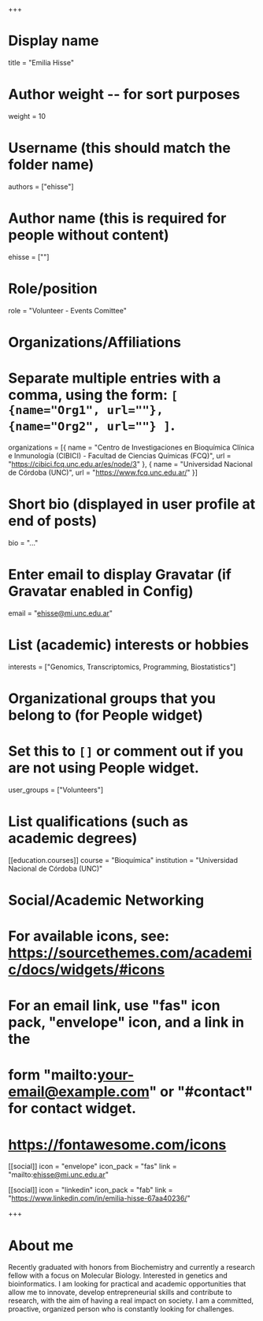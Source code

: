 +++
# Display name
title = "Emilia Hisse"

# Author weight -- for sort purposes
weight = 10

# Username (this should match the folder name)
authors = ["ehisse"]

# Author name (this is required for people without content)
ehisse = [""]

# Role/position
role = "Volunteer - Events Comittee"

# Organizations/Affiliations
#   Separate multiple entries with a comma, using the form: `[ {name="Org1", url=""}, {name="Org2", url=""} ]`.
organizations = [{ name = "Centro de Investigaciones en Bioquímica Clínica e Inmunología (CIBICI) - Facultad de Ciencias Químicas (FCQ)", url = "https://cibici.fcq.unc.edu.ar/es/node/3" }, { name = "Universidad Nacional de Córdoba (UNC)", url = "https://www.fcq.unc.edu.ar/" }]

# Short bio (displayed in user profile at end of posts)
bio = "..."

# Enter email to display Gravatar (if Gravatar enabled in Config)
email = "ehisse@mi.unc.edu.ar"

# List (academic) interests or hobbies
interests = ["Genomics, Transcriptomics, Programming, Biostatistics"]

# Organizational groups that you belong to (for People widget)
#   Set this to `[]` or comment out if you are not using People widget.
user_groups = ["Volunteers"]

# List qualifications (such as academic degrees)
[[education.courses]]
  course = "Bioquímica"
  institution = "Universidad Nacional de Córdoba (UNC)"

# Social/Academic Networking
# For available icons, see: https://sourcethemes.com/academic/docs/widgets/#icons
#   For an email link, use "fas" icon pack, "envelope" icon, and a link in the
#   form "mailto:your-email@example.com" or "#contact" for contact widget.
#   https://fontawesome.com/icons

[[social]]
  icon = "envelope"
  icon_pack = "fas"
  link = "mailto:ehisse@mi.unc.edu.ar"


[[social]]
  icon = "linkedin"
  icon_pack = "fab"
  link = "https://www.linkedin.com/in/emilia-hisse-67aa40236/"

+++

# About me 
Recently graduated with honors from Biochemistry and currently a research fellow with a focus on Molecular Biology. Interested in genetics and bioinformatics. I am looking for practical and academic opportunities that allow me to innovate, develop entrepreneurial skills and contribute to research, with the aim of having a real impact on society. I am a committed, proactive, organized person who is constantly looking for challenges.